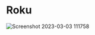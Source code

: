 # Roku
![Screenshot 2023-03-03 111758](https://user-images.githubusercontent.com/84090326/222817071-1306d87d-1f61-4907-a06e-fe0e5f34aa86.png)
